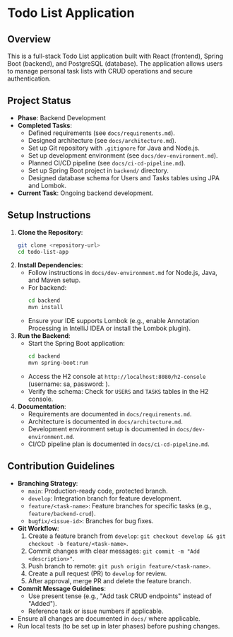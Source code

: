# Todo List Application

## Overview
This is a full-stack Todo List application built with React (frontend), Spring Boot (backend), and PostgreSQL (database). The application allows users to manage personal task lists with CRUD operations and secure authentication.

## Project Status
- **Phase**: Backend Development
- **Completed Tasks**:
  - Defined requirements (see `docs/requirements.md`).
  - Designed architecture (see `docs/architecture.md`).
  - Set up Git repository with `.gitignore` for Java and Node.js.
  - Set up development environment (see `docs/dev-environment.md`).
  - Planned CI/CD pipeline (see `docs/ci-cd-pipeline.md`).
  - Set up Spring Boot project in `backend/` directory.
  - Designed database schema for Users and Tasks tables using JPA and Lombok.
- **Current Task**: Ongoing backend development.

## Setup Instructions
1. **Clone the Repository**:
   ```bash
   git clone <repository-url>
   cd todo-list-app
   ```
2. **Install Dependencies**:
   - Follow instructions in `docs/dev-environment.md` for Node.js, Java, and Maven setup.
   - For backend:
     ```bash
     cd backend
     mvn install
     ```
   - Ensure your IDE supports Lombok (e.g., enable Annotation Processing in IntelliJ IDEA or install the Lombok plugin).
3. **Run the Backend**:
   - Start the Spring Boot application:
     ```bash
     cd backend
     mvn spring-boot:run
     ```
   - Access the H2 console at `http://localhost:8080/h2-console` (username: sa, password: <empty>).
   - Verify the schema: Check for `USERS` and `TASKS` tables in the H2 console.
4. **Documentation**:
   - Requirements are documented in `docs/requirements.md`.
   - Architecture is documented in `docs/architecture.md`.
   - Development environment setup is documented in `docs/dev-environment.md`.
   - CI/CD pipeline plan is documented in `docs/ci-cd-pipeline.md`.

## Contribution Guidelines
- **Branching Strategy**:
  - `main`: Production-ready code, protected branch.
  - `develop`: Integration branch for feature development.
  - `feature/<task-name>`: Feature branches for specific tasks (e.g., `feature/backend-crud`).
  - `bugfix/<issue-id>`: Branches for bug fixes.
- **Git Workflow**:
  1. Create a feature branch from `develop`: `git checkout develop && git checkout -b feature/<task-name>`.
  2. Commit changes with clear messages: `git commit -m "Add <description>"`.
  3. Push branch to remote: `git push origin feature/<task-name>`.
  4. Create a pull request (PR) to `develop` for review.
  5. After approval, merge PR and delete the feature branch.
- **Commit Message Guidelines**:
  - Use present tense (e.g., "Add task CRUD endpoints" instead of "Added").
  - Reference task or issue numbers if applicable.
- Ensure all changes are documented in `docs/` where applicable.
- Run local tests (to be set up in later phases) before pushing changes.